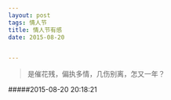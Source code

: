 ```yaml
---
layout: post
tags: 情人节
title: 情人节有感
date: 2015-08-20


---
```


> 是催花残，偏执多情，几伤别离，怎又一年？

#####2015-08-20 20:18:21

<!-- create time: 2015-08-20 20:18:21  -->

<!-- This file is created from $MARBOO_HOME/.media/starts/default.md
本文件由 $MARBOO_HOME/.media/starts/default.md 复制而来 -->

